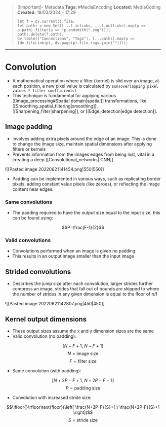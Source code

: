 > [!important]- Metadata
> **Tags:** #MediaEncoding 
> **Located:** MediaCoding
> **Created:** 19/03/2024 - 17:29
> ```dataviewjs
> let f = dv.current().file;
> let paths = new Set([...f.inlinks, ...f.outlinks].map(p => p.path).filter(p => !p.endsWith(".png")));
> paths.delete(f.path);
> dv.table(["Connections", "Tags"], [...paths].map(p => [dv.fileLink(p), dv.page(p).file.tags.join("")]));
> ```

___
# Convolution
- A mathematical operation where a filter (kernel) is slid over an image, at each position, a new pixel value is calculated by `sum(overlapping pixel values * filter coefficients)`
- This technique is fundamental for applying various [[Image_processing#Spatial domain|spatial]] transformations, like [[Smoothing_spatial_filtering|smoothing]], [[Sharpening_filter|sharpening]], or [[Edge_detection|edge detection]].
## Image padding
- Involves adding extra pixels around the edge of an image. This is done to change the image size, maintain spatial dimensions after applying filters or kernels
- Prevents information from the images edges from being lost, vital in a creating a deep [[Convolutional_networks| CNN]]

![[Pasted image 20220621141454.png|550|550]]

- Padding can be implemented in various ways, such as replicating border pixels, adding constant value pixels (like zeroes), or reflecting the image content near edges.
### Same convolutions 
- The padding required to have the output size equal to the input size, this can be found using:

$$P=\frac{F-1}{2}$$

### Valid convolutions 
- Convolutions performed when an image is given no padding 
- This results in an output image smaller than the input image 




## Strided convolutions
- Describes the jump size after each convolution, larger strides further compress an image, strides that fall out of bounds are skipped to where the number of strides in any given dimension is equal to the floor of n/f

![[Pasted image 20220621142807.png|450|450]]

## Kernel output dimensions
- These output sizes assume the x and y dimension sizes are the same
- Valid convolution (no padding):

 $$[N-F+1,\ N-F+1]$$
$$N=\text{image size}$$
$$F=\text{filter size}$$
- Same convolution (with padding):

$$[N+2P-F+1,\ N+2P-F+1]$$
$$P=\text{padding size}$$
- Convolution with increased stride size:

$$\lfloor{}\rfloor\text{floor}(\left[ \frac{N+2P-F}{S}+1,\ \frac{N+2P-F}{S}+1 \right])$$
$$S=\text{stride size}$$
